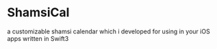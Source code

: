 # ShamsiCal
a customizable shamsi calendar which i developed for using in your iOS apps written in Swift3

